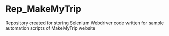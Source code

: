 # Rep_MakeMyTrip
Repository created for storing Selenium Webdriver code written for sample automation scripts of MakeMyTrip website
